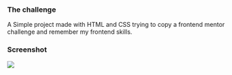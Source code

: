 ### The challenge

A Simple project made with HTML and CSS trying to copy a frontend mentor challenge and remember my frontend skills.


### Screenshot

![](./screenshot.png)